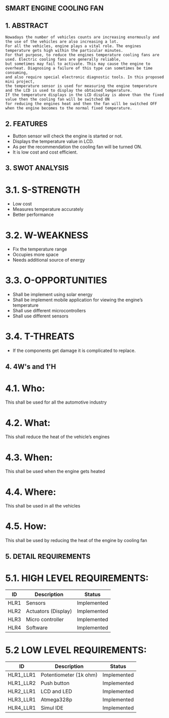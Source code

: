 ##                                                                       SMART ENGINE COOLING FAN
## 1. ABSTRACT
	Nowadays the number of vehicles counts are increasing enormously and the use of the vehicles are also increasing a lot.
	For all the vehicles, engine plays a vital role. The engines temperature gets high within the particular minutes.
	For that purpose, to reduce the engines temperature cooling fans are used. Electric cooling fans are generally reliable,
	but sometimes may fail to activate. This may cause the engine to overheat. Diagnosing a failure of this type can sometimes be time consuming,
	and also require special electronic diagnostic tools. In this proposed mini project,
	the temperature sensor is used for measuring the engine temperature and the LCD is used to display the obtained temperature.
	If the temperature displays in the LCD display is above than the fixed value then the cooling fan will be switched ON 
	for reducing the engines heat and then the fan will be switched OFF when the engine becomes to the normal fixed temperature.

## 2. FEATURES
* Button sensor will check the engine is started or not.
* Displays the temperature value in LCD.
* As per the recommendation the cooling fan will be turned ON.
* It is low cost and cost efficient.

## 3. SWOT ANALYSIS
# 3.1. S-STRENGTH
* Low cost
* Measures temperature accurately
* Better performance

# 3.2. W-WEAKNESS
* Fix the temperature range
* Occupies more space
* Needs additional source of energy

# 3.3. O-OPPORTUNITIES
* Shall be implement using solar energy
* Shall be implement mobile application for viewing the engine’s temperature
* Shall use different microcontrollers
* Shall use different sensors

# 3.4. T-THREATS
* If the components get damage it is complicated to replace.

## 4. 4W's and 1'H
# 4.1. Who:
This shall be used for all the automotive industry

# 4.2. What:
This shall reduce the heat of the vehicle’s engines

# 4.3. When:
This shall be used when the engine gets heated 

# 4.4. Where:
This shall be used in all the vehicles

# 4.5. How:
This shall be used by reducing the heat of the engine by cooling fan

## 5. DETAIL REQUIREMENTS
# 5.1. HIGH LEVEL REQUIREMENTS:
|  ID | Description  | Status  |
|---|---|---|
| HLR1 | Sensors | Implemented |
| HLR2 | Actuators (Display) |	Implemented |
| HLR3 | Micro controller | Implemented |
| HLR4 | Software | Implemented  |

# 5.2 LOW LEVEL REQUIREMENTS:
|  ID | Description  | Status  |
|---|---|---|
| HLR1_LLR1 | Potentiometer (1k ohm) |	Implemented |
| HLR1_LLR2 | Push button | Implemented |
| HLR2_LLR1 | LCD and LED | Implemented |
| HLR3_LLR1 | Atmega328p | Implemented |
| HLR4_LLR1 | Simul IDE | Implemented |







